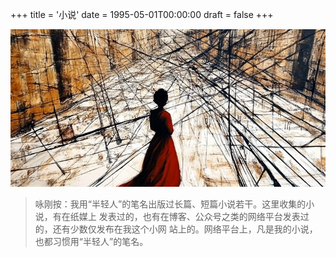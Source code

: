 +++
title = '小说'
date = 1995-05-01T00:00:00
draft = false
+++

![半轻人的小说](./fictions.jpg#center)

> 咏刚按：我用“半轻人”的笔名出版过长篇、短篇小说若干。这里收集的小说，有在纸媒上
> 发表过的，也有在博客、公众号之类的网络平台发表过的，还有少数仅发布在我这个小网
> 站上的。网络平台上，凡是我的小说，也都习惯用“半轻人”的笔名。
